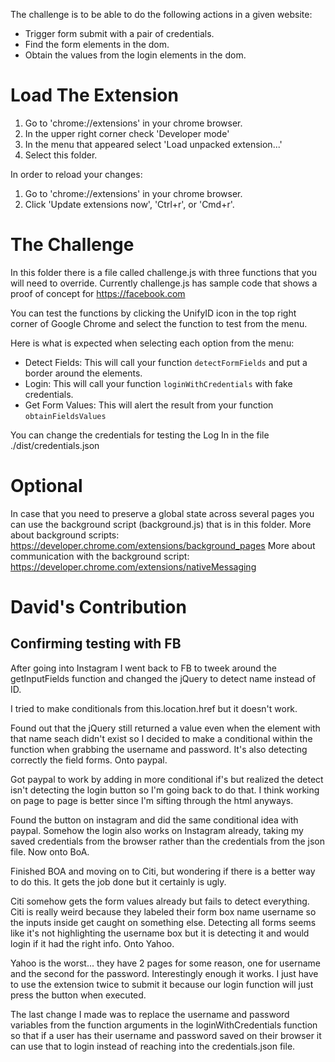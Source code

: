 The challenge is to be able to do the following actions in a given website:
 * Trigger form submit with a pair of credentials.
 * Find the form elements in the dom.
 * Obtain the values from the login elements in the dom.

# Load The Extension

1. Go to 'chrome://extensions' in your chrome browser.
2. In the upper right corner check 'Developer mode'
3. In the menu that appeared select 'Load unpacked extension...'
4. Select this folder.

In order to reload your changes:
1. Go to 'chrome://extensions' in your chrome browser.
2. Click 'Update extensions now', 'Ctrl+r', or 'Cmd+r'.


# The Challenge

In this folder there is a file called challenge.js with three functions that you will need to override.
Currently challenge.js has sample code that shows a proof of concept for https://facebook.com

You can test the functions by clicking the UnifyID icon in the top right corner of Google Chrome and select the function
to test from the menu.

Here is what is expected when selecting each option from the menu:
 * Detect Fields: This will call your function `detectFormFields` and put a border around the elements.
 * Login: This will call your function `loginWithCredentials` with fake credentials.
 * Get Form Values: This will alert the result from your function `obtainFieldsValues`

You can change the credentials for testing the Log In in the file ./dist/credentials.json

# Optional

In case that you need to preserve a global state across several pages you can use the background script (background.js)
that is in this folder.
More about background scripts: https://developer.chrome.com/extensions/background_pages
More about communication with the background script: https://developer.chrome.com/extensions/nativeMessaging

# David's Contribution

## Confirming testing with FB

After going into Instagram I went back to FB to tweek around the getInputFields function and changed the jQuery to detect name instead of ID.

I tried to make conditionals from this.location.href but it doesn't work.

Found out that the jQuery still returned a value even when the element with that name seach didn't exist so I decided to make a conditional within the function when grabbing the username and password. It's also detecting correctly the field forms. Onto paypal.

Got paypal to work by adding in more conditional if's but realized the detect isn't detecting the login button so I'm going back to do that. I think working on page to page is better since I'm sifting through the html anyways.

Found the button on instagram and did the same conditional idea with paypal. Somehow the login also works on Instagram already, taking my saved credentials from the browser rather than the credentials from the json file. Now onto BoA.

Finished BOA and moving on to Citi, but wondering if there is a better way to do this. It gets the job done but it certainly is ugly.

Citi somehow gets the form values already but fails to detect everything. Citi is really weird because they labeled their form box name username so the inputs inside get caught on something else. Detecting all forms seems like it's not highlighting the username box but it is detecting it and would login if it had the right info. Onto Yahoo.

Yahoo is the worst... they have 2 pages for some reason, one for username and the second for the password.
Interestingly enough it works. I just have to use the extension twice to submit it because our login function will just press the button when executed.

The last change I made was to replace the username and password variables from the function arguments in the loginWithCredentials function so that if a user has their username and password saved on their browser it can use that to login instead of reaching into the credentials.json file.
